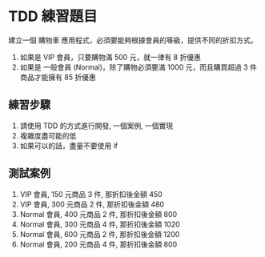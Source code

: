 # TDD 練習題目

建立一個 購物車 應用程式，必須要能夠根據會員的等級，提供不同的折扣方式。

1. 如果是 VIP 會員，只要購物滿 500 元，就一律有 8 折優惠
2. 如果是 一般會員 (Normal)，除了購物必須要滿 1000 元，而且購買超過 3 件商品才能擁有 85 折優惠

## 練習步驟

1. 請使用 TDD 的方式進行開發, 一個案例, 一個實現
2. 複雜度盡可能的低
3. 如果可以的話，盡量不要使用 if

## 測試案例

1. VIP 會員, 150 元商品 3 件, 那折扣後金額 450
1. VIP 會員, 300 元商品 2 件, 那折扣後金額 480
1. Normal 會員, 400 元商品 2 件, 那折扣後金額 800
1. Normal 會員, 300 元商品 4 件, 那折扣後金額 1020
1. Normal 會員, 600 元商品 2 件, 那折扣後金額 1200
1. Normal 會員, 200 元商品 4 件, 那折扣後金額 800
